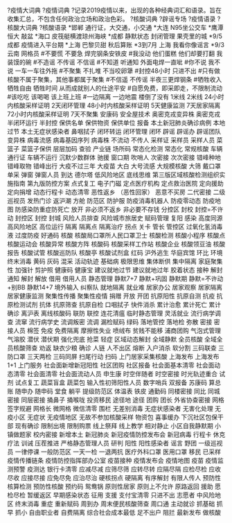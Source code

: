?疫情大词典
?疫情词典
?记录2019疫情以来，出现的各种经典词汇和语录。旨在收集汇总，不包含任何政治立场和政治色彩。
?核酸词典
?辟谣专场
?疫情语录
?核酸大词典
?核酸语录
*邯郸  通行证，大交通，小交通
*大连 N95坐公交车
*鹰潭  恒大 敲盆
*海口  皮筏艇横渡琼州海峡
*成都  静默状态 封闭管理 果壳里的城
*9/5 成都  疫情进入平台期
*上海  巴黎贝甜 秋后算账
*3到7月 上海 我看你像谣言
*9/3 云南  网格员
#不要慌 不要急 焊完钢条安铁皮
#我没动 他们蛋糕 他们却要打翻 我装馍的碗
#不造谣 不传谣 不信谣
#不知道 听通知 外面电焊一直呲
#你不说 我不说 一车一车往外拖
#不聚集 不扎堆 不当咬卵犟
#封控48小时 只进不出
#只有做核酸不属于聚集，其他事都属于聚集
#不信遥 不传谣 半夜三更焊钢条
#牺牲收入 牺牲自由 牺牲时间 从而成就别人的仕途平安
#自愿免费，即采即走，不限制流动
#该吃吃 该喝喝 该上班上班
#一边隔离 一边地震 楼倒了没有
1米线
2米线
24小时内核酸采样证明
2天闭环管理
48小时内核酸采样证明
5天健康监测
7天居家隔离
72小时内核酸采样证明
7天不聚集
安康码
安全屋技术
奥密克戎变异株
奥密克戎
半闭环运行
半封控
保供名单
保供物资
保供单位
报备
本土新冠肺炎确诊病例
本地过节
本土无症状感染者
鼻咽拭子
闭环转运
闭环管理
闭环
辟谣
辟谣办
辟谣团队
变异株
病毒流感
病毒基因序列
病毒株
不流动
不传人
采样证
采样员
采样人员
菜篮子
菜篮子保供
层层加码
查验
产业链
场所码
常态化检测
常态化
常规核酸
车辆通行证
车辆不运行
沉默少数群体
驰援
窗口期
吹哨人
次密接
次次密接
错峰种地
错峰取物
错峰出行
大疫不过三年
大疫苗
大白
大号流感
大规模核酸
大筛
戴口罩
单采
弹窗
弹窗人员
到达
德尔塔
低风险地区
底线思维
第三版区域核酸检测组织实施指南
第九版防控方案
点式复工
电子门磁
定点医疗机构
定点救治医院
定向援助
定向捐增
动态行程卡
动态清零
恶性返乡 （恶性回家）
恶意不买房 
二代密接
二级巡视员
发热门诊
返沪潮
方舱
防范区
防护服
防疫消毒机器人
防疫零动态
防疫地图
防感染防重症防死亡
放开
非必须不返乡
非必要不存钱
分控区
封校
封控=不许动
封控区
封控
封城
风险人员排查
风险城市旅居史
赋码管理
复阳
感染
高度同源
高风险地区
高位运行
隔离
隔离点
隔离治疗
拐点
关卡
管长
管控区
过氧化氢消毒液
过度防疫
好通码
核酸
核酸局口罩所人民口罩卫士
核酸检测
核酸小程序
核酸点
核酸运动会
核酸异常
核酸方阵
核酸码
核酸采样工作站
核酸企业
核酸领豆油
核酸报告
核酸试管
核酸巡防队
核酸亭
核酸试剂盒
红码
沪外逃生
华庭宾馆
环比
环境终末消毒
黄码
灰码
混采
活动轨迹
基础病
极限思维
集体断供
集中隔离
家庭聚集性
加强针
剪护照
健康码
健康宝
建议就地过节
建议就地过年
胶着状态
接种
解封通知
解封
解放
借用
借用人员
静态管理
静默7+7
静默+巩固
静默期
静默=不许动+别BB
静默14+7
境外输入
纠察队
就地隔离
就业难
居家办公
居家观察
居家隔离
居家健康监测
聚集性传播
聚集性疫情
捐赠
开放
开团
抗原阳性
抗原自测
抗疫
抗原检测试剂
抗体
抗原筛查
抗原自检
口咽拭子
快件消杀
累计治愈
累计死亡
累计确诊
离沪表
离线核酸码
联防
联控
连花清瘟
临时静态管理
灵活就业 
流行病学调查
流窜
流行病学史
流调叛密
流调
漏检赋码
绿码
落地管控
落地检
弥散
密接
密接人员
棉签
免疫
免费隔离
摩擦性失业
喷绒布
贫贱不能移
浦商团购
气泡式管理
气溶胶
潜伏
潜伏期
强化兜底
抢菜
轻症
区域动态解封
全域静默
全员核酸
全域全员核酸筛查
劝返
缺衣少粮
确诊
人链
人不出区
熔断
入户消杀
软分割
三码联查
三防口罩
三天两检
三码同屏
扫尾行动
扫码
上门居家采集核酸
上海发布
上海发布1+1
上门服务
社会面新增新冠阳性
社区团购
社区报备
社会面基本清零
社会面动态清零
社会面清零
社会面流动人员
申生康
时空伴随者
时空密接
时光轨迹重合
试剂
试点复工
蔬菜盲盒
蔬菜包
输入性初筛阳性人员
数字哨兵
双报备
苏康码
算总账
随申办
随申码
堂食
躺平
提级防范区
体温表
铁皮
通勤码
同楼密接
同比
同城密接
同层密接
捅鼻子
捅喉咙
投资移民
途径地
途径
团购
团长
外省协查密接
网格签字规避
网格长
微网格
微信清零
围栏
无差别消毒
无症状感染者
无害化处理
无疫小区
无症状
无疫情地区
无故不参加核酸采样
物资包
喜事缓办
下沉社区包保干部
现有确诊
限制出境
限制购票
线上祭拜
线上教学
相对静止
小区自我静默期
小镇做题家
校内密接
新增本土
新冠肺炎
新冠疫情防控发布会
新冠病毒
行程卡
休克疗法
训诫
压茬推进
严格静态管理人员
研判
阳性
阳性感染者
谣言
野团
一级巡视员
一律停课
一般防范区
一天一检
一退两抗
医疗外科口罩
医用口罩
移民
已采样
疫情传播链条
疫情防控指挥部办公室
疫苗接种
疫情发布会
疫情地图
疫苗
疫情监测预警
疫测达
银行卡清零
应减尽减
应筛尽筛
应转尽转
应隔尽隔
应检尽检
应收尽收
应接尽接
应免尽免
应治尽治
硬核拐点
硬隔离
有序解封
有限人传人
预防性核算检测
预防性核酸
预约码
鸳鸯锅
原则性居家
原则上不允许
原路返回
援助
愿检尽检
暂缓返区
早期感染状态
征用
支援
支付宝清零
只进不出
志愿者
中风险地区
终末消毒
重症
重新赋码
周到办
周末便民核酸筛查
周口通
主动就诊
抓基础
抓早
抓小
自由职业者
自费隔离
综合社会成本最低
足不出户
阻拦
最新发布
做核酸
